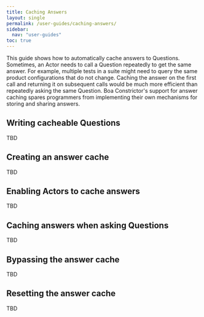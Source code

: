 ```yaml
---
title: Caching Answers
layout: single
permalink: /user-guides/caching-answers/
sidebar:
  nav: "user-guides"
toc: true
---
```


This guide shows how to automatically cache answers to Questions.
Sometimes, an Actor needs to call a Question repeatedly to get the same answer.
For example, multiple tests in a suite might need to query the same product configurations that do not change.
Caching the answer on the first call and returning it on subsequent calls
would be much more efficient than repeatedly asking the same Question.
Boa Constrictor's support for answer caching spares programmers
from implementing their own mechanisms for storing and sharing answers.


## Writing cacheable Questions

TBD


## Creating an answer cache

TBD


## Enabling Actors to cache answers

TBD


## Caching answers when asking Questions

TBD


## Bypassing the answer cache

TBD


## Resetting the answer cache

TBD

